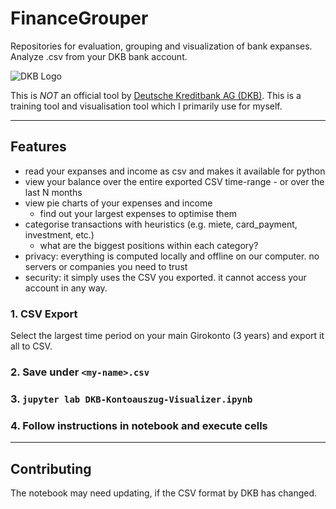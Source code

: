 # FinanceGrouper
Repositories for evaluation, grouping and visualization of bank expanses.
Analyze .csv from your DKB bank account. 




![DKB Logo](https://upload.wikimedia.org/wikipedia/commons/d/d4/Deutsche_Kreditbank_AG_Logo_2016.svg)

This is *NOT* an official tool by [Deutsche Kreditbank AG (DKB)](https://www.dkb.de/).
This is a training tool and visualisation tool which I primarily use for myself.


---

## Features

* read your expanses and income as csv and makes it available for python 
* view your balance over the entire exported CSV time-range - or over the last N months
* view pie charts of your expenses and income
  * find out your largest expenses to optimise them
* categorise transactions with heuristics (e.g. miete, card_payment, investment, etc.)
  * what are the biggest positions within each category?
* privacy: everything is computed locally and offline on our computer. no servers or companies you need to trust
* security: it simply uses the CSV you exported. it cannot access your account in any way.

### 1. CSV Export

Select the largest time period on your main Girokonto (3 years) and export it all to CSV.

### 2. Save under `<my-name>.csv`

### 3. `jupyter lab DKB-Kontoauszug-Visualizer.ipynb`

### 4. Follow instructions in notebook and execute cells

---

## Contributing

The notebook may need updating, if the CSV format by DKB has changed.
